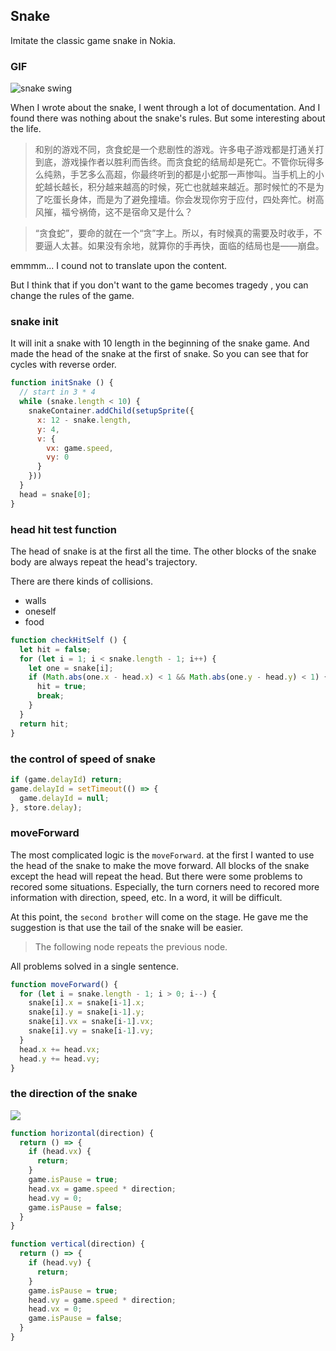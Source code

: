 ## Snake
Imitate the classic game snake in Nokia.    

### GIF

<img src="https://mmbiz.qpic.cn/mmbiz_gif/07qFzkU6Kn4HNFXI0KTiaCMZkian3MWgvgr3yUdYDlcHloF2WlZqFVfk7cVVxSicibTibBAgicOS06nuEezgT3hU5ZVg/640?wx_fmt=gif&tp=webp&wxfrom=5&wx_lazy=1" alt="snake swing">

When I wrote about the snake, I went through a lot of documentation. And I found there was nothing about the snake's rules. But some interesting about the life.    

>和别的游戏不同，贪食蛇是一个悲剧性的游戏。许多电子游戏都是打通关打到底，游戏操作者以胜利而告终。而贪食蛇的结局却是死亡。不管你玩得多么纯熟，手艺多么高超，你最终听到的都是小蛇那一声惨叫。当手机上的小蛇越长越长，积分越来越高的时候，死亡也就越来越近。那时候忙的不是为了吃蛋长身体，而是为了避免撞墙。你会发现你穷于应付，四处奔忙。树高风摧，福兮祸倚，这不是宿命又是什么？


>“贪食蛇”，要命的就在一个“贪”字上。所以，有时候真的需要及时收手，不要逼人太甚。如果没有余地，就算你的手再快，面临的结局也是——崩盘。

emmmm... I cound not to translate upon the content.     

But I think that if you don't want to the game becomes tragedy , you can change the rules of the game. 

### snake init

It will init a snake with 10 length in the beginning of the snake game. And made the head of the snake at the first of snake. So you can see that for cycles with reverse order.    

``` javascript 
function initSnake () {
  // start in 3 * 4
  while (snake.length < 10) {
    snakeContainer.addChild(setupSprite({
      x: 12 - snake.length,
      y: 4,
      v: {
        vx: game.speed,
        vy: 0
      }
    }))
  }
  head = snake[0];
}
```

### head hit test function

The head of snake is at the first all the time. The other blocks of the snake body are always repeat the head's trajectory.

There are there kinds of collisions.

- walls
- oneself 
- food

``` javascript 
function checkHitSelf () {
  let hit = false;
  for (let i = 1; i < snake.length - 1; i++) {
    let one = snake[i];
    if (Math.abs(one.x - head.x) < 1 && Math.abs(one.y - head.y) < 1) {
      hit = true;
      break;
    }
  }
  return hit;
}
```

### the control of speed of snake

``` javascript
if (game.delayId) return;
game.delayId = setTimeout(() => {
  game.delayId = null;
}, store.delay);
```


### moveForward

The most complicated logic is the `moveForward`. at the first I wanted to use the head of the snake to make the move forward. All blocks of the snake except the head will repeat the head. But there were some problems to recored some situations. Especially, the turn corners need to recored more information with direction, speed, etc. In a word, it will be difficult.     

At this point, the `second brother` will come on the stage. He gave me the suggestion is that use the tail of the snake will be easier. 

>The following node repeats the previous node.

All problems solved in a single sentence. 

```javascript
function moveForward() {
  for (let i = snake.length - 1; i > 0; i--) {
    snake[i].x = snake[i-1].x;
    snake[i].y = snake[i-1].y;
    snake[i].vx = snake[i-1].vx;
    snake[i].vy = snake[i-1].vy;
  }
  head.x += head.vx;
  head.y += head.vy;
}
```

### the direction of the snake

<img src="https://mmbiz.qpic.cn/mmbiz_jpg/07qFzkU6Kn56yfeC9gYM24V4ZLznicjgx0jOXKH7dBoMstFgFy9z7JrYMicpFa9rWdXuW2S7Ha6nEgRdvUxkaDiaw/640?wx_fmt=jpeg&tp=webp&wxfrom=5&wx_lazy=1&wx_co=1">

```javascript
function horizontal(direction) {
  return () => {
    if (head.vx) {
      return;
    }
    game.isPause = true;
    head.vx = game.speed * direction;
    head.vy = 0;
    game.isPause = false;
  }
}

function vertical(direction) {
  return () => {
    if (head.vy) {
      return;
    }
    game.isPause = true;
    head.vy = game.speed * direction;
    head.vx = 0;
    game.isPause = false;
  }
}
```
